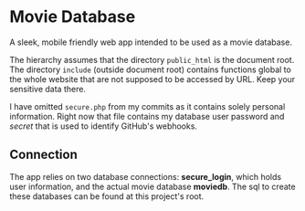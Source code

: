 # Movie Database
A sleek, mobile friendly web app intended to be used as a movie database.

The hierarchy assumes that the directory `public_html` is the document root. The directory `include` (outside document root) contains functions global to the whole website that are not supposed to be accessed by URL. Keep your sensitive data there.

I have omitted `secure.php` from my commits as it contains solely personal information. Right now that file contains my database user password and *secret* that is used to identify GitHub's webhooks.

## Connection

The app relies on two database connections: **secure_login**, which holds user information, and the actual movie database **moviedb**. The sql to create these databases can be found at this project's root.
